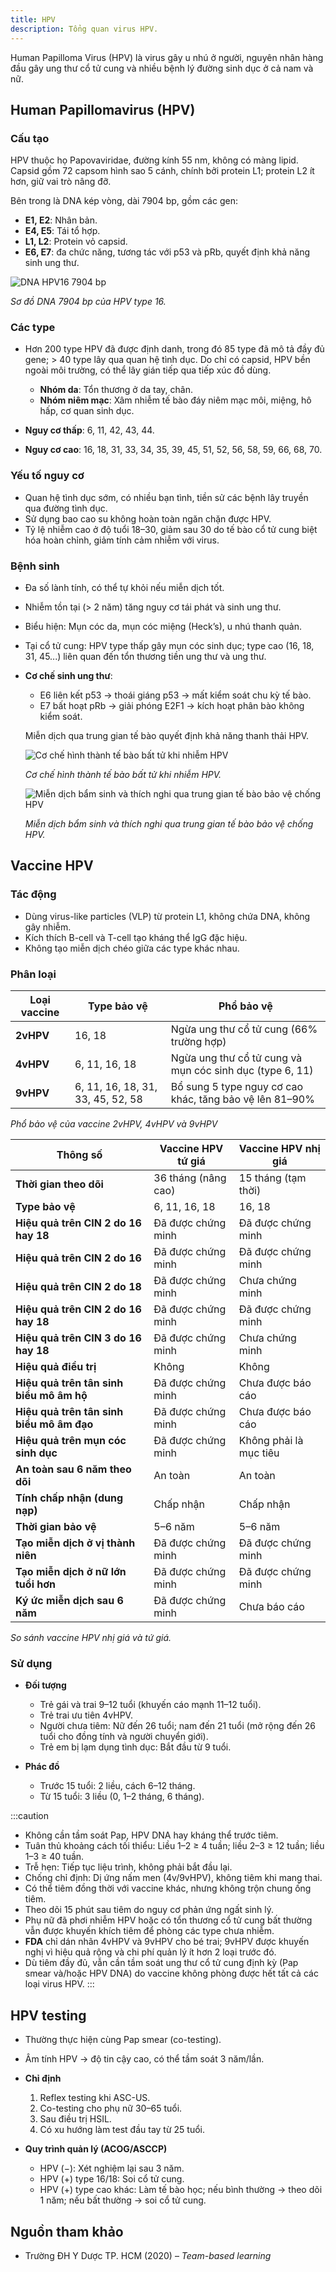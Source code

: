 ```yaml
---
title: HPV
description: Tổng quan virus HPV.
---
```


Human Papilloma Virus (HPV) là virus gây u nhú ở người, nguyên nhân hàng đầu gây ung thư cổ tử cung và nhiều bệnh lý đường sinh dục ở cả nam và nữ.

## Human Papillomavirus (HPV)

### Cấu tạo

HPV thuộc họ Papovaviridae, đường kính 55 nm, không có màng lipid. Capsid gồm 72 capsom hình sao 5 cánh, chính bởi protein L1; protein L2 ít hơn, giữ vai trò nâng đỡ.

Bên trong là DNA kép vòng, dài 7904 bp, gồm các gen:

- **E1, E2**: Nhân bản.
- **E4, E5**: Tái tổ hợp.
- **L1, L2**: Protein vỏ capsid.
- **E6, E7**: đa chức năng, tương tác với p53 và pRb, quyết định khả năng sinh ung thư.

![DNA HPV16 7904 bp](./_images/hpv/so-do-dna-hpv-16.png)

_Sơ đồ DNA 7904 bp của HPV type 16._

### Các type

- Hơn 200 type HPV đã được định danh, trong đó 85 type đã mô tả đầy đủ gene; > 40 type lây qua quan hệ tình dục. Do chỉ có capsid, HPV bền ngoài môi trường, có thể lây gián tiếp qua tiếp xúc đồ dùng.

  - **Nhóm da**: Tổn thương ở da tay, chân.
  - **Nhóm niêm mạc**: Xâm nhiễm tế bào đáy niêm mạc môi, miệng, hô hấp, cơ quan sinh dục.

- **Nguy cơ thấp**: 6, 11, 42, 43, 44.
- **Nguy cơ cao**: 16, 18, 31, 33, 34, 35, 39, 45, 51, 52, 56, 58, 59, 66, 68, 70.

### Yếu tố nguy cơ

- Quan hệ tình dục sớm, có nhiều bạn tình, tiền sử các bệnh lây truyền qua đường tình dục.
- Sử dụng bao cao su không hoàn toàn ngăn chặn được HPV.
- Tỷ lệ nhiễm cao ở độ tuổi 18–30, giảm sau 30 do tế bào cổ tử cung biệt hóa hoàn chỉnh, giảm tính cảm nhiễm với virus.

### Bệnh sinh

- Đa số lành tính, có thể tự khỏi nếu miễn dịch tốt.
- Nhiễm tồn tại (> 2 năm) tăng nguy cơ tái phát và sinh ung thư.
- Biểu hiện: Mụn cóc da, mụn cóc miệng (Heck’s), u nhú thanh quản.
- Tại cổ tử cung: HPV type thấp gây mụn cóc sinh dục; type cao (16, 18, 31, 45...) liên quan đến tổn thương tiền ung thư và ung thư.
- **Cơ chế sinh ung thư**:

  - E6 liên kết p53 → thoái giáng p53 → mất kiểm soát chu kỳ tế bào.
  - E7 bất hoạt pRb → giải phóng E2F1 → kích hoạt phân bào không kiểm soát.

  Miễn dịch qua trung gian tế bào quyết định khả năng thanh thải HPV.

  ![Cơ chế hình thành tế bào bất tử khi nhiễm HPV](./_images/hpv/co-che-hinh-thanh-te-bao-bat-tu-khi-nhiem-hpv.png)

  _Cơ chế hình thành tế bào bất tử khi nhiễm HPV._

  ![Miễn dịch bẩm sinh và thích nghi qua trung gian tế bào bảo vệ chống HPV](./_images/hpv/mien-dich-bam-sinh-va-thich-nghi-qua-trung-gian-te-bao-bao-ve-chong-hpv.png)

  _Miễn dịch bẩm sinh và thích nghi qua trung gian tế bào bảo vệ chống HPV._

## Vaccine HPV

### Tác động

- Dùng virus-like particles (VLP) từ protein L1, không chứa DNA, không gây nhiễm.
- Kích thích B-cell và T-cell tạo kháng thể IgG đặc hiệu.
- Không tạo miễn dịch chéo giữa các type khác nhau.

### Phân loại

| Loại vaccine | Type bảo vệ                       | Phổ bảo vệ                                               |
| ------------ | --------------------------------- | -------------------------------------------------------- |
| **2vHPV**    | 16, 18                            | Ngừa ung thư cổ tử cung (66% trường hợp)                 |
| **4vHPV**    | 6, 11, 16, 18                     | Ngừa ung thư cổ tử cung và mụn cóc sinh dục (type 6, 11) |
| **9vHPV**    | 6, 11, 16, 18, 31, 33, 45, 52, 58 | Bổ sung 5 type nguy cơ cao khác, tăng bảo vệ lên 81–90%  |

_Phổ bảo vệ của vaccine 2vHPV, 4vHPV và 9vHPV_

| Thông số                                  | Vaccine HPV tứ giá  | Vaccine HPV nhị giá    |
| ----------------------------------------- | ------------------- | ---------------------- |
| **Thời gian theo dõi**                    | 36 tháng (nâng cao) | 15 tháng (tạm thời)    |
| **Type bảo vệ**                           | 6, 11, 16, 18       | 16, 18                 |
| **Hiệu quả trên CIN 2 do 16 hay 18**      | Đã được chứng minh  | Đã được chứng minh     |
| **Hiệu quả trên CIN 2 do 16**             | Đã được chứng minh  | Đã được chứng minh     |
| **Hiệu quả trên CIN 2 do 18**             | Đã được chứng minh  | Chưa chứng minh        |
| **Hiệu quả trên CIN 2 do 16 hay 18**      | Đã được chứng minh  | Đã được chứng minh     |
| **Hiệu quả trên CIN 3 do 16 hay 18**      | Đã được chứng minh  | Chưa chứng minh        |
| **Hiệu quả điều trị**                     | Không               | Không                  |
| **Hiệu quả trên tân sinh biểu mô âm hộ**  | Đã được chứng minh  | Chưa được báo cáo      |
| **Hiệu quả trên tân sinh biểu mô âm đạo** | Đã được chứng minh  | Chưa được báo cáo      |
| **Hiệu quả trên mụn cóc sinh dục**        | Đã được chứng minh  | Không phải là mục tiêu |
| **An toàn sau 6 năm theo dõi**            | An toàn             | An toàn                |
| **Tính chấp nhận (dung nạp)**             | Chấp nhận           | Chấp nhận              |
| **Thời gian bảo vệ**                      | 5–6 năm             | 5–6 năm                |
| **Tạo miễn dịch ở vị thành niên**         | Đã được chứng minh  | Đã được chứng minh     |
| **Tạo miễn dịch ở nữ lớn tuổi hơn**       | Đã được chứng minh  | Đã được chứng minh     |
| **Ký ức miễn dịch sau 6 năm**             | Đã được chứng minh  | Chưa báo cáo           |

_So sánh vaccine HPV nhị giá và tứ giá._

### Sử dụng

- **Đối tượng**

  - Trẻ gái và trai 9–12 tuổi (khuyến cáo mạnh 11–12 tuổi).
  - Trẻ trai ưu tiên 4vHPV.
  - Người chưa tiêm: Nữ đến 26 tuổi; nam đến 21 tuổi (mở rộng đến 26 tuổi cho đồng tính và người chuyển giới).
  - Trẻ em bị lạm dụng tình dục: Bắt đầu từ 9 tuổi.

- **Phác đồ**

  - Trước 15 tuổi: 2 liều, cách 6–12 tháng.
  - Từ 15 tuổi: 3 liều (0, 1–2 tháng, 6 tháng).

:::caution

- Không cần tầm soát Pap, HPV DNA hay kháng thể trước tiêm.
- Tuân thủ khoảng cách tối thiểu: Liều 1–2 ≥ 4 tuần; liều 2–3 ≥ 12 tuần; liều 1–3 ≥ 40 tuần.
- Trễ hẹn: Tiếp tục liệu trình, không phải bắt đầu lại.
- Chống chỉ định: Dị ứng nấm men (4v/9vHPV), không tiêm khi mang thai.
- Có thể tiêm đồng thời với vaccine khác, nhưng không trộn chung ống tiêm.
- Theo dõi 15 phút sau tiêm do nguy cơ phản ứng ngất sinh lý.
- Phụ nữ đã phơi nhiễm HPV hoặc có tổn thương cổ tử cung bất thường vẫn được khuyến khích tiêm để phòng các type chưa nhiễm.
- **FDA** chỉ dán nhãn 4vHPV và 9vHPV cho bé trai; 9vHPV được khuyến nghị vì hiệu quả rộng và chi phí quản lý ít hơn 2 loại trước đó.
- Dù tiêm đầy đủ, vẫn cần tầm soát ung thư cổ tử cung định kỳ (Pap smear và/hoặc HPV DNA) do vaccine không phòng được hết tất cả các loại virus HPV.
  :::

## HPV testing

- Thường thực hiện cùng Pap smear (co-testing).
- Âm tính HPV → độ tin cậy cao, có thể tầm soát 3 năm/lần.

- **Chỉ định**

  1. Reflex testing khi ASC-US.
  2. Co-testing cho phụ nữ 30–65 tuổi.
  3. Sau điều trị HSIL.
  4. Có xu hướng làm test đầu tay từ 25 tuổi.

- **Quy trình quản lý (ACOG/ASCCP)**

  - HPV (−): Xét nghiệm lại sau 3 năm.
  - HPV (+) type 16/18: Soi cổ tử cung.
  - HPV (+) type cao khác: Làm tế bào học; nếu bình thường → theo dõi 1 năm; nếu bất thường → soi cổ tử cung.

## Nguồn tham khảo

- Trường ĐH Y Dược TP. HCM (2020) – _Team-based learning_
